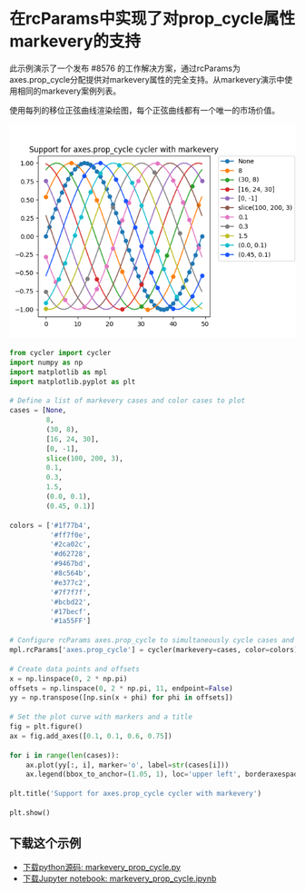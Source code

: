 # 在rcParams中实现了对prop_cycle属性markevery的支持

此示例演示了一个发布 #8576 的工作解决方案，通过rcParams为axes.prop_cycle分配提供对markevery属性的完全支持。从markevery演示中使用相同的markevery案例列表。

使用每列的移位正弦曲线渲染绘图，每个正弦曲线都有一个唯一的市场价值。

![markevery支持1](/static/images/gallery/sphx_glr_markevery_prop_cycle_001.png)

```python
from cycler import cycler
import numpy as np
import matplotlib as mpl
import matplotlib.pyplot as plt

# Define a list of markevery cases and color cases to plot
cases = [None,
         8,
         (30, 8),
         [16, 24, 30],
         [0, -1],
         slice(100, 200, 3),
         0.1,
         0.3,
         1.5,
         (0.0, 0.1),
         (0.45, 0.1)]

colors = ['#1f77b4',
          '#ff7f0e',
          '#2ca02c',
          '#d62728',
          '#9467bd',
          '#8c564b',
          '#e377c2',
          '#7f7f7f',
          '#bcbd22',
          '#17becf',
          '#1a55FF']

# Configure rcParams axes.prop_cycle to simultaneously cycle cases and colors.
mpl.rcParams['axes.prop_cycle'] = cycler(markevery=cases, color=colors)

# Create data points and offsets
x = np.linspace(0, 2 * np.pi)
offsets = np.linspace(0, 2 * np.pi, 11, endpoint=False)
yy = np.transpose([np.sin(x + phi) for phi in offsets])

# Set the plot curve with markers and a title
fig = plt.figure()
ax = fig.add_axes([0.1, 0.1, 0.6, 0.75])

for i in range(len(cases)):
    ax.plot(yy[:, i], marker='o', label=str(cases[i]))
    ax.legend(bbox_to_anchor=(1.05, 1), loc='upper left', borderaxespad=0.)

plt.title('Support for axes.prop_cycle cycler with markevery')

plt.show()
```

## 下载这个示例

- [下载python源码: markevery_prop_cycle.py](https://matplotlib.org/_downloads/markevery_prop_cycle.py)
- [下载Jupyter notebook: markevery_prop_cycle.ipynb](https://matplotlib.org/_downloads/markevery_prop_cycle.ipynb)